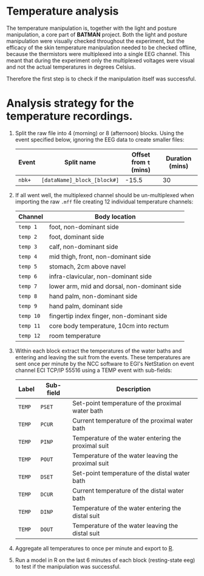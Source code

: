 Temperature analysis
===

The temperature manipulation is, together with the light and posture manipulation, a core
part of __BATMAN__ project. Both the light and posture manipulation were visually checked 
throughout the experiment, but the efficacy of the skin temperature manipulation needed to 
be checked offline, because the thermistors were multiplexed into a single EEG channel. This 
meant that during the experiment only the multiplexed voltages were visual and not the 
actual temperatures in degrees Celsius.

Therefore the first step is to check if the manipulation itself was successful.
 
# Analysis strategy for the temperature recordings.

1. Split the raw file into 4 (morning) or 8 (afternoon) blocks. Using the event specified 
   below, ignoring the EEG data to create smaller files:

	Event  | Split name                     | Offset from `t` (mins) | Duration (mins)
	-------|--------------------------------| ---------------------- | ------------------
	`nbk+` | `[dataName]_block_[block#]`    | -15.5                  | 30

2. If all went well, the multiplexed channel should be un-multiplexed when importing the 
   raw `.mff` file creating 12 individual temperature channels:

	Channel   | Body location             
	----------|------------------------------------
	`temp 1`  | foot, non-dominant side
	`temp 2`  | foot, dominant side
	`temp 3`  | calf, non-dominant side
	`temp 4`  | mid thigh, front, non-dominant side
	`temp 5`  | stomach, 2cm above navel
	`temp 6`  | infra-clavicular, non-dominant side
	`temp 7`  | lower arm, mid and dorsal, non-dominant side
	`temp 8`  | hand palm, non-dominant side
	`temp 9`  | hand palm, dominant side
	`temp 10` | fingertip index finger, non-dominant side
	`temp 11` | core body temperature, 10cm into rectum
	`temp 12` | room temperature

3. Within each block extract the temperatures of the water baths and entering and leaving 
   the suit from the events. These temperatures are sent once per minute by the NCC 
   software to EGI's NetStation on event channel ECI TCP/IP 55516 using a TEMP event with 
   sub-fields:   

	Label  | Sub-field  | Description              
	-------|------------|---------------------------------------------------------
	`TEMP` | `PSET`     | Set-point temperature of the proximal water bath
	`TEMP` | `PCUR`     | Current temperature of the proximal water bath
	`TEMP` | `PINP`     | Temperature of the water entering the proximal suit
	`TEMP` | `POUT`     | Temperature of the water leaving the proximal suit
	`TEMP` | `DSET`     | Set-point temperature of the distal water bath
	`TEMP` | `DCUR`     | Current temperature of the distal water bath
	`TEMP` | `DINP`     | Temperature of the water entering the distal suit
	`TEMP` | `DOUT`     | Temperature of the water leaving the distal suit

4. Aggregate all temperatures to once per minute and export to [R][r].

5. Run a model in R on the last 6 minutes of each block (resting-state eeg) to test if the 
   manipulation was successful.
   
[r]: http://www.r-project.org/
